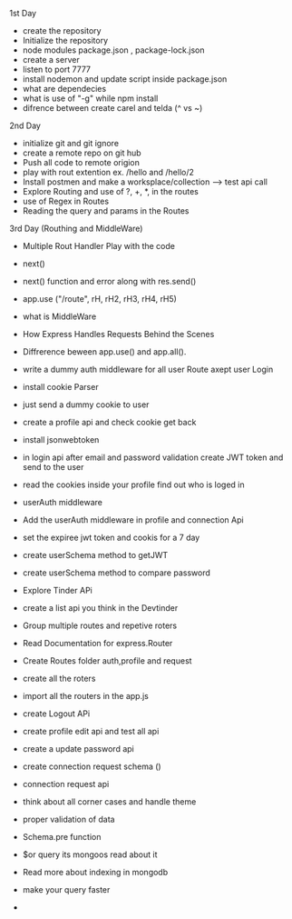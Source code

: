 1st Day

- create the repository
- Initialize the repository
- node modules package.json , package-lock.json
- create a server
- listen to port 7777
- install nodemon and update script inside package.json
- what are dependecies
- what is use of "-g" while npm install
- difrence between create carel and telda (^ vs ~)

2nd Day

- initialize git and git ignore
- create a remote repo on git hub
- Push all code to remote origion
- play with rout extention ex. /hello and /hello/2
- Install postmen and make a worksplace/collection --> test api call
- Explore Routing and use of ?, +, \*, in the routes
- use of Regex in Routes
- Reading the query and params in the Routes

3rd Day (Routhing and MiddleWare)

- Multiple Rout Handler Play with the code
- next()
- next() function and error along with res.send()
- app.use ("/route", rH, rH2, rH3, rH4, rH5)
- what is MiddleWare
- How Express Handles Requests Behind the Scenes
- Diffrerence beween app.use() and app.all().
- write a dummy auth middleware for all user Route axept user Login

- install cookie Parser
- just send a dummy cookie to user
- create a profile api and check cookie get back
- install jsonwebtoken
- in login api after email and password validation create JWT token and send to the user
- read the cookies inside your profile find out who is loged in
- userAuth middleware
- Add the userAuth middleware in profile and connection Api
- set the expiree jwt token and cookis for a 7 day
- create userSchema method to getJWT
- create userSchema method to compare password
- Explore Tinder APi
- create a list api you think in the Devtinder
- Group multiple routes and repetive roters
- Read Documentation for express.Router
- Create Routes folder auth,profile and request
- create all the roters
- import all the routers in the app.js
- create Logout APi
- create profile edit api and test all api
- create a update password api

- create connection request schema ()
- connection request api
- think about all corner cases and handle theme
- proper validation of data
- Schema.pre function
- $or query its mongoos read about it
- Read more about indexing in mongodb
- make your query faster
-
